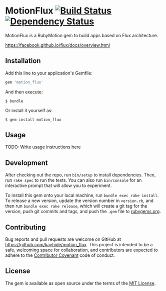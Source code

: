 # MotionFlux [![Build Status](https://travis-ci.org/kayhide/motion_flux.svg?branch=master)](https://travis-ci.org/kayhide/motion_flux) [![Dependency Status](https://gemnasium.com/kayhide/motion_flux.svg)](https://gemnasium.com/kayhide/motion_flux)

MotionFlux is a RubyMotion gem to build apps based on Flux architecture.

https://facebook.github.io/flux/docs/overview.html

## Installation

Add this line to your application's Gemfile:

```ruby
gem 'motion_flux'
```

And then execute:

    $ bundle

Or install it yourself as:

    $ gem install motion_flux

## Usage

TODO: Write usage instructions here

## Development

After checking out the repo, run `bin/setup` to install dependencies. Then, run `rake spec` to run the tests. You can also run `bin/console` for an interactive prompt that will allow you to experiment.

To install this gem onto your local machine, run `bundle exec rake install`. To release a new version, update the version number in `version.rb`, and then run `bundle exec rake release`, which will create a git tag for the version, push git commits and tags, and push the `.gem` file to [rubygems.org](https://rubygems.org).

## Contributing

Bug reports and pull requests are welcome on GitHub at https://github.com/kayhide/motion_flux. This project is intended to be a safe, welcoming space for collaboration, and contributors are expected to adhere to the [Contributor Covenant](contributor-covenant.org) code of conduct.


## License

The gem is available as open source under the terms of the [MIT License](http://opensource.org/licenses/MIT).

